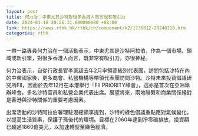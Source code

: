```yaml
---
layout: post
title: 何力治：中東尤其沙特對很多香港人而言很有吸引力
date: 2024-01-18 20:26:31.000000000 +08:00
link: https://news.rthk.hk/rthk/ch/component/k2/1736812-20240118.htm
categories: rthk
---
```


一帶一路專員何力治在一個活動表示，中東尤其是沙特阿拉伯，作為一個市場、領域或新引擎，對很多香港人而言，既非常有吸引力，亦很神秘。

何力治表示，自從行政長官李家超去年2月率領高級別代表團，訪問包括沙特在內的中東國家後，更多商會、私營機構等帶領代表團訪問沙特。沙特未來投資倡議研究所FII，因而於去年12月在本港舉行「FII PRIORITY峰會」，這亦是首次在亞洲舉辦峰會，多名沙特官員和私營企業代表出席。展望將來，兩地聯繫和商業關係絕對是香港與沙特關係的重要考慮因素。

出席活動的沙特阿拉伯署理駐港總領事提到，沙特的綠色倡議重點應對氣候變化，以提高生活質素，保護子孫後代的環境。目標在2060年達到凈零碳排放，投資額已超過1860億美元，以加速轉型至綠色經濟。
